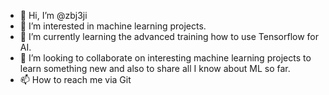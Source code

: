 - 👋 Hi, I’m @zbj3ji
- 👀 I’m interested in machine learning projects.
- 🌱 I’m currently learning the advanced training how to use Tensorflow for AI.
- 💞️ I’m looking to collaborate on interesting machine learning projects to learn something new and also to share all I know about ML so far.
- 📫 How to reach me via Git

<!---
zbj3ji/zbj3ji is a ✨ special ✨ repository because its `README.md` (this file) appears on your GitHub profile.
You can click the Preview link to take a look at your changes.
--->
